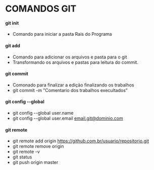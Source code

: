 # COMANDOS GIT

#### git init
 - Comando para iniciar a pasta Rais do Programa

#### git add
 - Comando para adicionar os arquivos e pasta para o git 
 - Transformando os arquivos e pastas para leitura do commit.

#### git commit
 - Comonado para finalizar a edição finalizando os trabalhos
 - git commit -m "Comentario dos trabalhos execultados"

#### git config --global

 - git config --global user.name <nome do Usuario>
 - git config --global user.email <email.git@dominio.com>

#### git remote 

 - git remote add origin https://github.com.br/usuario/repositorio.git
 - git remote remove origin
 - git remote -v
 - git status
 - git push origin master 